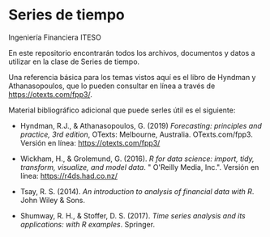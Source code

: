 # Series de tiempo
Ingeniería Financiera
ITESO

En este repositorio encontrarán todos los archivos, documentos y datos a utilizar en la clase de Series de tiempo.

Una referencia básica para los temas vistos aquí es el libro de Hyndman y Athanasopoulos, que lo pueden consultar en línea a través de https://otexts.com/fpp3/.

Material bibliográfico adicional que puede serles útil es el siguiente:

* Hyndman, R.J., & Athanasopoulos, G. (2019) *Forecasting: principles and practice, 3rd edition*, OTexts: Melbourne, Australia. OTexts.com/fpp3. Versión en línea: https://otexts.com/fpp3/

* Wickham, H., & Grolemund, G. (2016). *R for data science: import, tidy, transform, visualize, and model data*. " O'Reilly Media, Inc.". Versión en línea: https://r4ds.had.co.nz/

* Tsay, R. S. (2014). *An introduction to analysis of financial data with R*. John Wiley & Sons.

* Shumway, R. H., & Stoffer, D. S. (2017). *Time series analysis and its applications: with R examples*. Springer.
